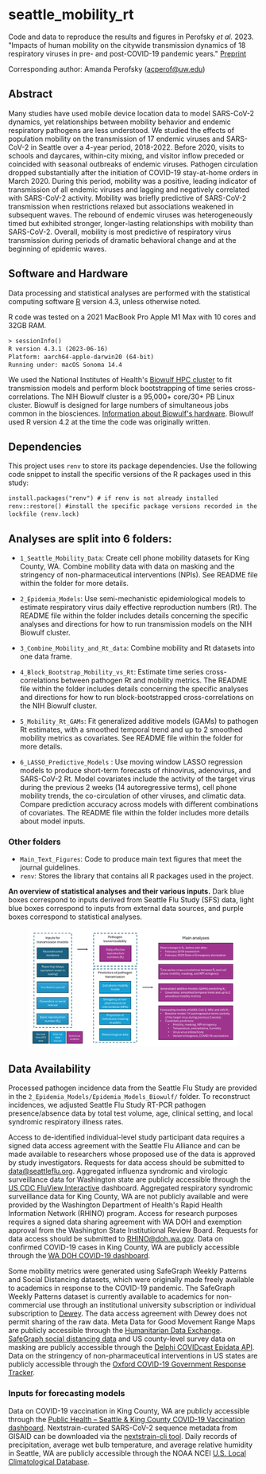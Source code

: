 # seattle_mobility_rt
Code and data to reproduce the results and figures in Perofsky _et al._ 2023. "Impacts of human mobility on the citywide transmission dynamics of 18 respiratory viruses in pre- and post-COVID-19 pandemic years." [Preprint](https://doi.org/10.1101/2023.10.31.23297868)

Corresponding author: Amanda Perofsky (acperof@uw.edu)

## Abstract

Many studies have used mobile device location data to model SARS-CoV-2 dynamics, yet relationships between mobility behavior and endemic respiratory pathogens are less understood. We studied the effects of population mobility on the transmission of 17 endemic viruses and SARS-CoV-2 in Seattle over a 4-year period, 2018-2022. Before 2020, visits to schools and daycares, within-city mixing, and visitor inflow preceded or coincided with seasonal outbreaks of endemic viruses. Pathogen circulation dropped substantially after the initiation of COVID-19 stay-at-home orders in March 2020. During this period, mobility was a positive, leading indicator of transmission of all endemic viruses and lagging and negatively correlated with SARS-CoV-2 activity. Mobility was briefly predictive of SARS-CoV-2 transmission when restrictions relaxed but associations weakened in subsequent waves. The rebound of endemic viruses was heterogeneously timed but exhibited stronger, longer-lasting relationships with mobility than SARS-CoV-2. Overall, mobility is most predictive of respiratory virus transmission during periods of dramatic behavioral change and at the beginning of epidemic waves.

## Software and Hardware
Data processing and statistical analyses are performed with the statistical computing software [R](https://www.r-project.org/) version 4.3, unless otherwise noted.

R code was tested on a 2021 MacBook Pro Apple M1 Max with 10 cores and 32GB RAM.
```
> sessionInfo()
R version 4.3.1 (2023-06-16)
Platform: aarch64-apple-darwin20 (64-bit)
Running under: macOS Sonoma 14.4
```

 We used the National Institutes of Health's [Biowulf HPC cluster](https://hpc.nih.gov/) to fit transmission models and perform block bootstrapping of time series cross-correlations. The NIH Biowulf cluster is a 95,000+ core/30+ PB Linux cluster. Biowulf is designed for large numbers of simultaneous jobs common in the biosciences. [Information about Biowulf's hardware](https://hpc.nih.gov/systems/hardware.html). Biowulf used R version 4.2 at the time the code was originally written.

## Dependencies

This project uses `renv` to store its package dependencies. Use the following code snippet to install the specific versions of the R packages used in this study: 
```
install.packages("renv") # if renv is not already installed
renv::restore() #install the specific package versions recorded in the lockfile (renv.lock)
```

## Analyses are split into 6 folders: 

* `1_Seattle_Mobility_Data`: Create cell phone mobility datasets for King County, WA. Combine mobility data with data on masking and the stringency of non-pharmaceutical interventions (NPIs). See README file within the folder for more details.

* `2_Epidemia_Models`: Use semi-mechanistic epidemiological models to estimate respiratory virus daily effective reproduction numbers (Rt). The README file within the folder includes details concerning the specific analyses and directions for how to run transmission models on the NIH Biowulf cluster.

* `3_Combine_Mobility_and_Rt_data`: Combine mobility and Rt datasets into one data frame.

* `4_Block_Bootstrap_Mobility_vs_Rt`: Estimate time series cross-correlations between pathogen Rt and mobility metrics. The README file within the folder includes details concerning the specific analyses and directions for how to run block-bootstrapped cross-correlations on the NIH Biowulf cluster.

* `5_Mobility_Rt_GAMs`: Fit generalized additive models (GAMs) to pathogen Rt estimates, with a smoothed temporal trend and up to 2 smoothed mobility metrics as covariates. See README file within the folder for more details.

* `6_LASSO_Predictive_Models` : Use moving window LASSO regression models to produce short-term forecasts of rhinovirus, adenovirus, and SARS-CoV-2 Rt. Model covariates include the activity of the target virus during the previous 2 weeks (14 autoregressive terms), cell phone mobility trends, the co-circulation of other viruses, and climatic data. Compare prediction accuracy across models with different combinations of covariates. The README file within the folder includes more details about model inputs.

### Other folders 
* `Main_Text_Figures`: Code to produce main text figures that meet the journal guidelines.
* `renv`: Stores the library that contains all R packages used in the project.

**An overview of statistical analyses and their various inputs.** Dark blue boxes correspond to inputs derived from Seattle Flu Study (SFS) data, light blue boxes correspond to inputs from external data sources, and purple boxes correspond to statistical analyses.
<figure>
<img src="figures/fig_s28_flowchart_paper_analyses.png" alt="analysis flowchart"/>
</figure>

## Data Availability

Processed pathogen incidence data from the Seattle Flu Study are provided in the `2_Epidemia_Models/Epidemia_Models_Biowulf/` folder. To reconstruct incidences, we adjusted Seattle Flu Study RT-PCR pathogen presence/absence data by total test volume, age, clinical setting, and local syndromic respiratory illness rates.

Access to de-identified individual-level study participant data requires a signed data access agreement with the Seattle Flu Alliance and can be made available to researchers whose proposed use of the data is approved by study investigators. Requests for data access should be submitted to data@seattleflu.org. Aggregated influenza syndromic and virologic surveillance data for Washington state are publicly accessible through the [US CDC FluView Interactive](https://www.cdc.gov/flu/weekly/fluviewinteractive.htm) dashboard. Aggregated respiratory syndromic surveillance data for King County, WA are not publicly available and were provided by the Washington Department of Health's Rapid Health Information Network (RHINO) program. Access for research purposes requires a signed data sharing agreement with WA DOH and exemption approval from the Washington State Institutional Review Board. Requests for data access should be submitted to RHINO@doh.wa.gov.  Data on confirmed COVID-19 cases in King County, WA are publicly accessible through the [WA DOH COVID-19 dashboard](https://doh.wa.gov/emergencies/covid-19/data-dashboard).

Some mobility metrics were generated using SafeGraph Weekly Patterns and Social Distancing datasets, which were originally made freely available to academics in response to the COVID-19 pandemic. The SafeGraph Weekly Patterns dataset is currently available to academics for non-commercial use through an institutional university subscription or individual subscription to [Dewey](https://www.deweydata.io/). The data access agreement with Dewey does not permit sharing of the raw data. Meta Data for Good Movement Range Maps are publicly accessible through the [Humanitarian Data Exchange](https://data.humdata.org/dataset/movement-range-maps). [SafeGraph social distancing data](https://docs.safegraph.com/docs/social-distancing-metrics) and US county-level survey data on masking are publicly accessible through the [Delphi COVIDcast Epidata API](https://cmu-delphi.github.io/delphi-epidata/api/covidcast.html). Data on the stringency of non-pharmaceutical interventions in US states are publicly accessible through the [Oxford COVID-19 Government Response Tracker](https://github.com/OxCGRT/covid-policy-tracker).


### Inputs for forecasting models
Data on COVID-19 vaccination in King County, WA are publicly accessible through the [Public Health – Seattle & King County COVID-19 Vaccination dashboard](https://kingcounty.gov/en/dept/dph/health-safety/disease-illness/covid-19/data/vaccination). Nextstrain-curated SARS-CoV-2 sequence metadata from GISAID can be downloaded via the [nextstrain-cli tool](https://docs.nextstrain.org/projects/cli/en/stable/). Daily records of precipitation, average wet bulb temperature, and average relative humidity in Seattle, WA are publicly accessible through the NOAA NCEI [U.S. Local Climatological Database](https://www.ncei.noaa.gov/products/land-based-station/local-climatological-data).
